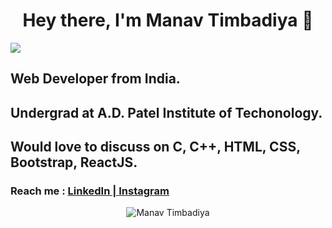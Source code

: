 <h1 align="center"> Hey there, I'm Manav Timbadiya 👋</h1>
<img src="https://komarev.com/ghpvc/?username=manavtimbadiya&label=PROFILE+VIEWS">

<h2><strong>Web Developer from India.</strong></h2>
<h2>Undergrad at A.D. Patel Institute of Techonology.</h2>

<h2>Would love to discuss on <strong>C, C++, HTML, CSS, Bootstrap, ReactJS.</strong></h2>
<h3>Reach me : <a href="https://www.linkedin.com/in/manavtimbadiya" target="_blank"> LinkedIn | </a> <a href="https://www.instagram.com/manav_patel__9/" target="_blank">Instagram</a></h3>

<p align="center">
  <img src="https://github-readme-stats.vercel.app/api?username=manavtimbadiya&show_icons=true" alt ="Manav Timbadiya">
</p>


